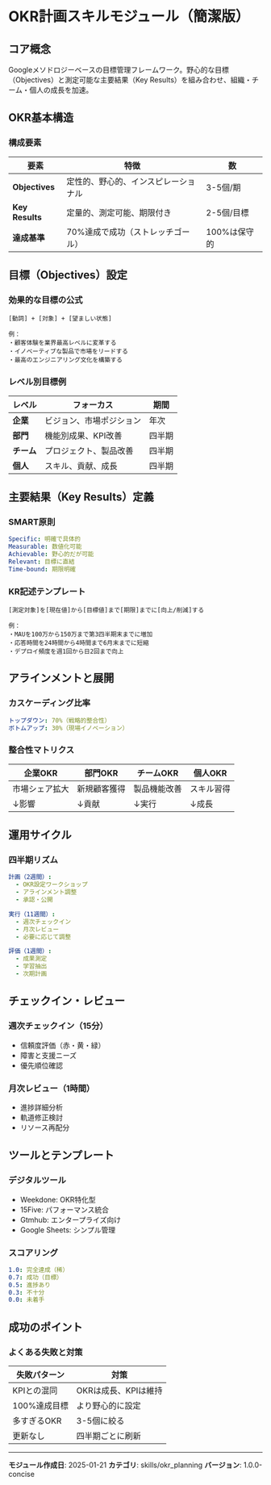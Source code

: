 # OKR計画スキルモジュール（簡潔版）

## コア概念
Googleメソドロジーベースの目標管理フレームワーク。野心的な目標（Objectives）と測定可能な主要結果（Key Results）を組み合わせ、組織・チーム・個人の成長を加速。

## OKR基本構造

### 構成要素
| 要素 | 特徴 | 数 |
|------|------|-----|
| **Objectives** | 定性的、野心的、インスピレーショナル | 3-5個/期 |
| **Key Results** | 定量的、測定可能、期限付き | 2-5個/目標 |
| **達成基準** | 70%達成で成功（ストレッチゴール） | 100%は保守的 |

## 目標（Objectives）設定

### 効果的な目標の公式
```
[動詞] + [対象] + [望ましい状態]

例：
・顧客体験を業界最高レベルに変革する
・イノベーティブな製品で市場をリードする
・最高のエンジニアリング文化を構築する
```

### レベル別目標例
| レベル | フォーカス | 期間 |
|--------|-----------|------|
| **企業** | ビジョン、市場ポジション | 年次 |
| **部門** | 機能別成果、KPI改善 | 四半期 |
| **チーム** | プロジェクト、製品改善 | 四半期 |
| **個人** | スキル、貢献、成長 | 四半期 |

## 主要結果（Key Results）定義

### SMART原則
```yaml
Specific: 明確で具体的
Measurable: 数値化可能
Achievable: 野心的だが可能
Relevant: 目標に直結
Time-bound: 期限明確
```

### KR記述テンプレート
```
[測定対象]を[現在値]から[目標値]まで[期限]までに[向上/削減]する

例：
・MAUを100万から150万まで第3四半期末までに増加
・応答時間を24時間から4時間まで6月末までに短縮
・デプロイ頻度を週1回から日2回まで向上
```

## アラインメントと展開

### カスケーディング比率
```yaml
トップダウン: 70%（戦略的整合性）
ボトムアップ: 30%（現場イノベーション）
```

### 整合性マトリクス
| 企業OKR | 部門OKR | チームOKR | 個人OKR |
|---------|---------|-----------|---------|
| 市場シェア拡大 | 新規顧客獲得 | 製品機能改善 | スキル習得 |
| ↓影響 | ↓貢献 | ↓実行 | ↓成長 |

## 運用サイクル

### 四半期リズム
```yaml
計画（2週間）:
  - OKR設定ワークショップ
  - アラインメント調整
  - 承認・公開

実行（11週間）:
  - 週次チェックイン
  - 月次レビュー
  - 必要に応じて調整

評価（1週間）:
  - 成果測定
  - 学習抽出
  - 次期計画
```

## チェックイン・レビュー

### 週次チェックイン（15分）
- 信頼度評価（赤・黄・緑）
- 障害と支援ニーズ
- 優先順位確認

### 月次レビュー（1時間）
- 進捗詳細分析
- 軌道修正検討
- リソース再配分

## ツールとテンプレート

### デジタルツール
- Weekdone: OKR特化型
- 15Five: パフォーマンス統合
- Gtmhub: エンタープライズ向け
- Google Sheets: シンプル管理

### スコアリング
```yaml
1.0: 完全達成（稀）
0.7: 成功（目標）
0.5: 進捗あり
0.3: 不十分
0.0: 未着手
```

## 成功のポイント

### よくある失敗と対策
| 失敗パターン | 対策 |
|-------------|------|
| KPIとの混同 | OKRは成長、KPIは維持 |
| 100%達成目標 | より野心的に設定 |
| 多すぎるOKR | 3-5個に絞る |
| 更新なし | 四半期ごとに刷新 |

---
**モジュール作成日**: 2025-01-21
**カテゴリ**: skills/okr_planning
**バージョン**: 1.0.0-concise